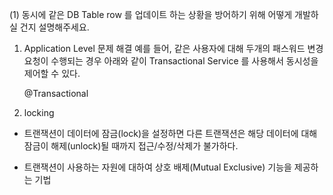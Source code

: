 (1) 동시에 같은 DB Table row 를 업데이트 하는 상황을 방어하기 위해 어떻게 개발하실 건지 설명해주세요.

1. Application Level 문제 해결
예를 들어, 같은 사용자에 대해 두개의 패스워드 변경 요청이 수행되는 경우 아래와 같이 Transactional Service 를 사용해서 동시성을 제어할 수 있다.

    @Transactional

2. locking 
- 트랜잭션이 데이터에 잠금(lock)을 설정하면 다른 트랜잭션은 해당 데이터에 대해 잠금이 해제(unlock)될 때까지 접근/수정/삭제가 불가하다.

- 트랜잭션이 사용하는 자원에 대하여 상호 배제(Mutual Exclusive) 기능을 제공하는 기법
